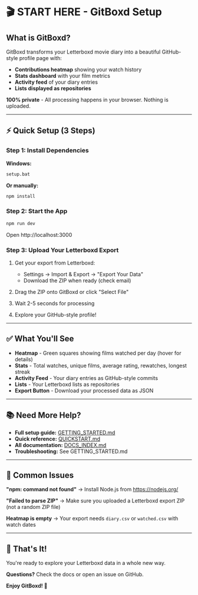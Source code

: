 # 🎬 START HERE - GitBoxd Setup

## What is GitBoxd?

GitBoxd transforms your Letterboxd movie diary into a beautiful GitHub-style profile page with:
- **Contributions heatmap** showing your watch history
- **Stats dashboard** with your film metrics
- **Activity feed** of your diary entries
- **Lists displayed as repositories**

**100% private** - All processing happens in your browser. Nothing is uploaded.

---

## ⚡ Quick Setup (3 Steps)

### Step 1: Install Dependencies

**Windows:**
```cmd
setup.bat
```

**Or manually:**
```cmd
npm install
```

### Step 2: Start the App

```cmd
npm run dev
```

Open http://localhost:3000

### Step 3: Upload Your Letterboxd Export

1. Get your export from Letterboxd:
   - Settings → Import & Export → "Export Your Data"
   - Download the ZIP when ready (check email)

2. Drag the ZIP onto GitBoxd or click "Select File"

3. Wait 2-5 seconds for processing

4. Explore your GitHub-style profile!

---

## ✅ What You'll See

- **Heatmap** - Green squares showing films watched per day (hover for details)
- **Stats** - Total watches, unique films, average rating, rewatches, longest streak
- **Activity Feed** - Your diary entries as GitHub-style commits
- **Lists** - Your Letterboxd lists as repositories
- **Export Button** - Download your processed data as JSON

---

## 📚 Need More Help?

- **Full setup guide:** [GETTING_STARTED.md](GETTING_STARTED.md)
- **Quick reference:** [QUICKSTART.md](QUICKSTART.md)
- **All documentation:** [DOCS_INDEX.md](DOCS_INDEX.md)
- **Troubleshooting:** See GETTING_STARTED.md

---

## 🐛 Common Issues

**"npm: command not found"**
→ Install Node.js from https://nodejs.org/

**"Failed to parse ZIP"**
→ Make sure you uploaded a Letterboxd export ZIP (not a random ZIP file)

**Heatmap is empty**
→ Your export needs `diary.csv` or `watched.csv` with watch dates

---

## 🎉 That's It!

You're ready to explore your Letterboxd data in a whole new way.

**Questions?** Check the docs or open an issue on GitHub.

**Enjoy GitBoxd! 🍿**
